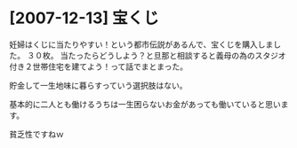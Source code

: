 # [2007-12-13] 宝くじ


妊婦はくじに当たりやすい！という都市伝説があるんで、宝くじを購入しました。
３０枚。
当たったらどうしよう？と旦那と相談すると義母の為のスタジオ付き２世帯住宅を建てよう！って話でまとまった。

貯金して一生地味に暮らすっていう選択肢はない。

基本的に二人とも働けるうちは一生困らないお金があっても働いていると思います。

貧乏性ですねｗ

